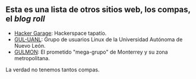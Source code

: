 
## Esta es una lista de otros sitios web, los compas, el *blog* *roll*

* [Hacker Garage][hg]: Hackerspace tapatío.
* [GUL-UANL][guluanl]: Grupo de usuarios Linux de la Universidad Autónoma de Nuevo León. 
* [GULMON][]: El prometido "mega-grupo" de Monterrey y su zona metropolitana.

La verdad no tenemos tantos compas.

  [hg]: http://hackergarage.mx/
  [guluanl]: http://www.guluanl.org/
  [GULMON]: http://gulmon.org/

